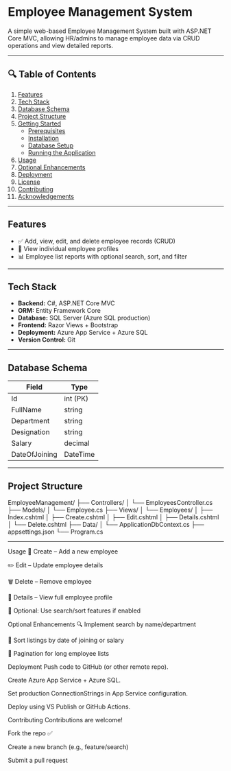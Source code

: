 # Employee Management System

A simple web-based Employee Management System built with ASP.NET Core MVC, allowing HR/admins to manage employee data via CRUD operations and view detailed reports.

---

## 🔍 Table of Contents

1. [Features](#features)  
2. [Tech Stack](#tech-stack)  
3. [Database Schema](#database-schema)  
4. [Project Structure](#project-structure)  
5. [Getting Started](#getting-started)  
   - [Prerequisites](#prerequisites)  
   - [Installation](#installation)  
   - [Database Setup](#database-setup)  
   - [Running the Application](#running-the-application)  
6. [Usage](#usage)  
7. [Optional Enhancements](#optional-enhancements)  
8. [Deployment](#deployment)  
9. [License](#license)  
10. [Contributing](#contributing)  
11. [Acknowledgements](#acknowledgements)

---

## Features

- ✅ Add, view, edit, and delete employee records (CRUD)  
- 🧾 View individual employee profiles  
- 📊 Employee list reports with optional search, sort, and filter  

---

## Tech Stack

- **Backend:** C#, ASP.NET Core MVC  
- **ORM:** Entity Framework Core  
- **Database:** SQL Server (Azure SQL production)  
- **Frontend:** Razor Views + Bootstrap  
- **Deployment:** Azure App Service + Azure SQL  
- **Version Control:** Git  

---

## Database Schema

| Field          | Type         |
|----------------|--------------|
| Id             | int (PK)     |
| FullName       | string       |
| Department     | string       |
| Designation    | string       |
| Salary         | decimal      |
| DateOfJoining  | DateTime     |

---

## Project Structure

EmployeeManagement/
├── Controllers/
│ └── EmployeesController.cs
├── Models/
│ └── Employee.cs
├── Views/
│ └── Employees/
│ ├── Index.cshtml
│ ├── Create.cshtml
│ ├── Edit.cshtml
│ ├── Details.cshtml
│ └── Delete.cshtml
├── Data/
│ └── ApplicationDbContext.cs
├── appsettings.json
└── Program.cs 


---

Usage
📝 Create – Add a new employee

✏️ Edit – Update employee details

🗑️ Delete – Remove employee

👤 Details – View full employee profile

🔎 Optional: Use search/sort features if enabled 


Optional Enhancements
🔍 Implement search by name/department

📅 Sort listings by date of joining or salary

🔢 Pagination for long employee lists


Deployment
Push code to GitHub (or other remote repo).

Create Azure App Service + Azure SQL.

Set production ConnectionStrings in App Service configuration.

Deploy using VS Publish or GitHub Actions.

Contributing
Contributions are welcome!

Fork the repo ✅

Create a new branch (e.g., feature/search)

Submit a pull request



